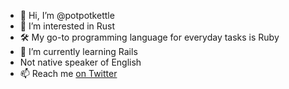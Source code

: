 - 👋 Hi, I’m @potpotkettle
- 👀 I’m interested in Rust
- 🛠️ My go-to programming language for everyday tasks is Ruby
- 🌱 I’m currently learning Rails
- Not native speaker of English
- 📫 Reach me [on Twitter](https://twitter.com/potpotketle)

<!---
potpotkettle/potpotkettle is a ✨ special ✨ repository because its `README.md` (this file) appears on your GitHub profile.
You can click the Preview link to take a look at your changes.
--->
